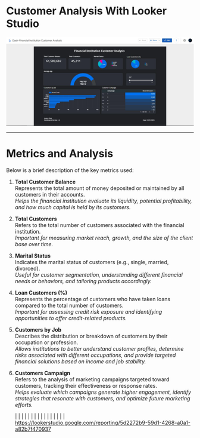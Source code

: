 # Customer Analysis With Looker Studio


![](Dash-Financial_Institution_Customer_Analysis.jpg)

________________________________________________________________________________________________


# Metrics and Analysis

Below is a brief description of the key metrics used:

1. **Total Customer Balance**  
   Represents the total amount of money deposited or maintained by all customers in their accounts.  
   *Helps the financial institution evaluate its liquidity, potential profitability, and how much capital is held by its customers.*

2. **Total Customers**  
   Refers to the total number of customers associated with the financial institution.  
   *Important for measuring market reach, growth, and the size of the client base over time.*

3. **Marital Status**  
   Indicates the marital status of customers (e.g., single, married, divorced).  
   *Useful for customer segmentation, understanding different financial needs or behaviors, and tailoring products accordingly.*

4. **Loan Customers (%)**  
   Represents the percentage of customers who have taken loans compared to the total number of customers.  
   *Important for assessing credit risk exposure and identifying opportunities to offer credit-related products.*

5. **Customers by Job**  
   Describes the distribution or breakdown of customers by their occupation or profession.  
   *Allows institutions to better understand customer profiles, determine risks associated with different occupations, and provide targeted financial solutions based on income and job stability.*

6. **Customers Campaign**  
   Refers to the analysis of marketing campaigns targeted toward customers, tracking their effectiveness or response rates.  
   *Helps evaluate which campaigns generate higher engagement, identify strategies that resonate with customers, and optimize future marketing efforts.*





   |
   |
   |
   |
   |
   |
   |
   |
   |
   |
   |
   |
   |
   |
   |
   |
   https://lookerstudio.google.com/reporting/5d2272b9-59d1-4268-a0a1-a82b7f470937
